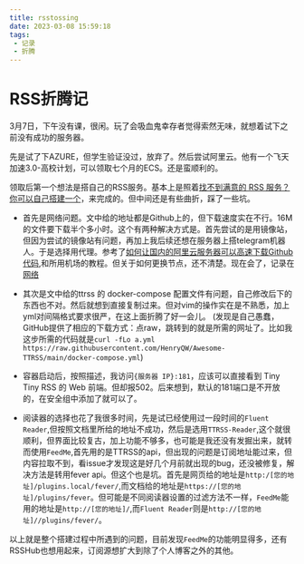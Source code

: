 ```yaml
---
title: rsstossing
date: 2023-03-08 15:59:18
tags: 
 - 记录
 - 折腾
---
```

# RSS折腾记
3月7日，下午没有课，很闲。玩了会吸血鬼幸存者觉得索然无味，就想着试下之前没有成功的服务器。

先是试了下AZURE，但学生验证没过，放弃了。然后尝试阿里云。他有一个飞天加速3.0-高校计划，可以领取七个月的ECS。还是蛮顺利的。

领取后第一个想法是搭自己的RSS服务。基本上是照着[找不到满意的 RSS 服务？你可以自己搭建一个](https://sspai.com/post/57498#!)，来完成的。但中间还是有些曲折，踩了一些坑。

- 首先是网络问题。文中给的地址都是Github上的，但下载速度实在不行。16M的文件要下载半个多小时。这个有两种解决方式是。首先尝试的是用镜像站，但因为尝试的镜像站有问题，再加上我后续还想在服务器上搭telegram机器人。于是选择用代理。参考了[如何让国内的阿里云服务器可以高速下载Github代码](https://www.jianshu.com/p/53457e21fcd4),和所用机场的教程。但关于如何更换节点，还不清楚。现在会了，记录在[网络](网络.md)

- 其次是文中给的ttrss 的 docker-compose 配置文件有问题，自己修改后下的东西也不对。然后就想到直接复制过来。但对vim的操作实在是不熟悉，加上yml对间隔格式要求很严，在这上面折腾了好一会儿。
    (发现是自己愚蠢，GitHub提供了相应的下载方式：点raw，跳转到的就是所需的网址了。比如我这步所需的代码就是`curl -fLo a.yml https://raw.githubusercontent.com/HenryQW/Awesome-TTRSS/main/docker-compose.yml`)

- 容器启动后，按照描述，我访问`{服务器 IP}:181`，应该可以直接看到 Tiny Tiny RSS 的 Web 前端。但却报502。后来想到，默认的181端口是不开放的，在安全组中添加了就可以了。

- 阅读器的选择也花了我很多时间，先是试已经使用过一段时间的`Fluent Reader`,但按照文档里所给的地址不成功，然后是选用`TTRSS-Reader`,这个就很顺利，但界面比较复古，加上功能不够多，也可能是我还没有发掘出来，就转而使用`FeedMe`,首先用的是TTRSS的api，但出现的问题是订阅地址能过来，但内容拉取不到，看issue才发现这是好几个月前就出现的bug，还没被修复，解决方法是转用fever api。但这个也是坑。首先是网页给的地址是`http:/[您的地址]/plugins.local/fever/`,而文档给的地址是`https://[您的地址]/plugins/fever`。但可能是不同阅读器设置的过滤方法不一样，`FeedMe`能用的地址是`http://[您的地址]/`,而`Fluent Reader`则是`http://[您的地址]//plugins/fever/`。

以上就是整个搭建过程中所遇到的问题，目前发现`FeedMe`的功能明显得多，还有RSSHub也想用起来，订阅源想扩大到除了个人博客之外的其他。


